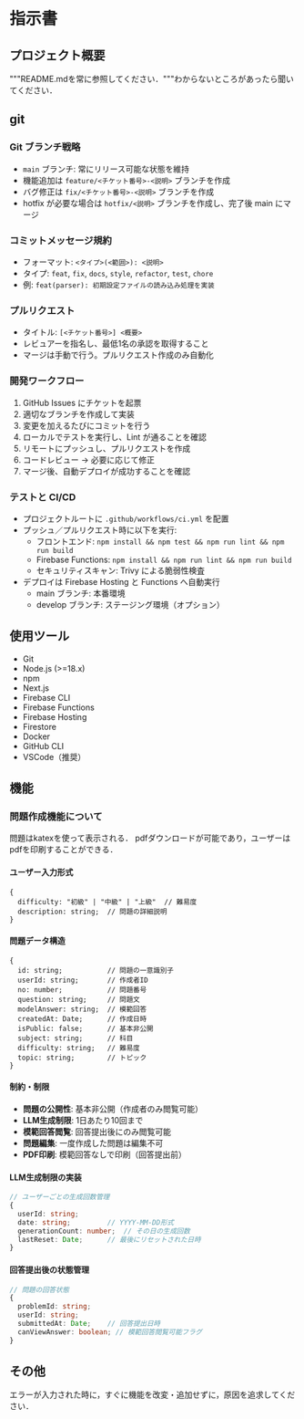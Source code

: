 # 指示書

## プロジェクト概要

"""README.mdを常に参照してください．"""わからないところがあったら聞いてください．

## git
### Git ブランチ戦略
- `main` ブランチ: 常にリリース可能な状態を維持
- 機能追加は `feature/<チケット番号>-<説明>` ブランチを作成
- バグ修正は `fix/<チケット番号>-<説明>` ブランチを作成
- hotfix が必要な場合は `hotfix/<説明>` ブランチを作成し、完了後 main にマージ

### コミットメッセージ規約
- フォーマット: `<タイプ>(<範囲>): <説明>`
- タイプ: `feat`, `fix`, `docs`, `style`, `refactor`, `test`, `chore`
- 例: `feat(parser): 初期設定ファイルの読み込み処理を実装`

### プルリクエスト
- タイトル: `[<チケット番号>] <概要>`
- レビュアーを指名し、最低1名の承認を取得すること
- マージは手動で行う。プルリクエスト作成のみ自動化

### 開発ワークフロー
1. GitHub Issues にチケットを起票
2. 適切なブランチを作成して実装
3. 変更を加えるたびにコミットを行う
4. ローカルでテストを実行し、Lint が通ることを確認
5. リモートにプッシュし、プルリクエストを作成
6. コードレビュー → 必要に応じて修正
7. マージ後、自動デプロイが成功することを確認

### テストと CI/CD
- プロジェクトルートに `.github/workflows/ci.yml` を配置
- プッシュ／プルリクエスト時に以下を実行:
  - フロントエンド: `npm install && npm test && npm run lint && npm run build`
  - Firebase Functions: `npm install && npm run lint && npm run build`
  - セキュリティスキャン: Trivy による脆弱性検査
- デプロイは Firebase Hosting と Functions へ自動実行
  - main ブランチ: 本番環境
  - develop ブランチ: ステージング環境（オプション）

## 使用ツール
- Git
- Node.js (>=18.x)
- npm
- Next.js
- Firebase CLI
- Firebase Functions
- Firebase Hosting
- Firestore
- Docker
- GitHub CLI
- VSCode（推奨）

## 機能

### 問題作成機能について

問題はkatexを使って表示される．
pdfダウンロードが可能であり，ユーザーはpdfを印刷することができる．

#### ユーザー入力形式
```
{
  difficulty: "初級" | "中級" | "上級"  // 難易度
  description: string;  // 問題の詳細説明
}
```

#### 問題データ構造
```
{
  id: string;           // 問題の一意識別子
  userId: string;       // 作成者ID
  no: number;           // 問題番号
  question: string;     // 問題文
  modelAnswer: string;  // 模範回答
  createdAt: Date;      // 作成日時
  isPublic: false;      // 基本非公開
  subject: string;      // 科目
  difficulty: string;   // 難易度
  topic: string;        // トピック
}
```

#### 制約・制限
- **問題の公開性**: 基本非公開（作成者のみ閲覧可能）
- **LLM生成制限**: 1日あたり10回まで
- **模範回答閲覧**: 回答提出後にのみ閲覧可能
- **問題編集**: 一度作成した問題は編集不可
- **PDF印刷**: 模範回答なしで印刷（回答提出前）

#### LLM生成制限の実装
```typescript
// ユーザーごとの生成回数管理
{
  userId: string;
  date: string;         // YYYY-MM-DD形式
  generationCount: number;  // その日の生成回数
  lastReset: Date;      // 最後にリセットされた日時
}
```

#### 回答提出後の状態管理
```typescript
// 問題の回答状態
{
  problemId: string;
  userId: string;
  submittedAt: Date;    // 回答提出日時
  canViewAnswer: boolean; // 模範回答閲覧可能フラグ
}
```

## その他

エラーが入力された時に，すぐに機能を改変・追加せずに，原因を追求してください．
